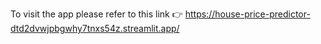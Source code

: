 To visit the app please refer to this link 👉 https://house-price-predictor-dtd2dvwjpbgwhy7tnxs54z.streamlit.app/
